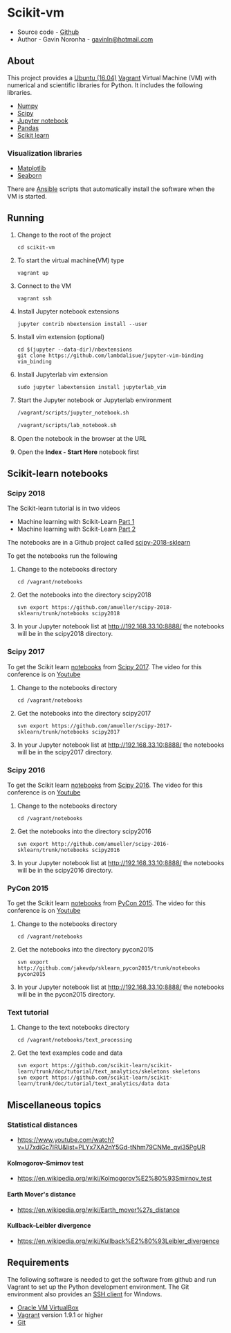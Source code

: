 # Scikit-vm

* Source code - [Github][10]
* Author - Gavin Noronha - <gavinln@hotmail.com>

[10]: https://github.com/gavinln/scikit-vm.git

## About

This project provides a [Ubuntu (16.04)][20] [Vagrant][30] Virtual Machine
(VM) with numerical and scientific libraries for Python. It includes the
following libraries.

[20]: http://releases.ubuntu.com/16.04/
[30]: http://www.vagrantup.com/

* [Numpy][40]
* [Scipy][50]
* [Jupyter notebook][60]
* [Pandas][70]
* [Scikit learn][80]

[40]: http://www.numpy.org/
[50]: http://www.scipy.org/
[60]: http://jupyter.org/
[70]: http://pandas.pydata.org/
[80]: http://scikit-learn.org/stable/

### Visualization libraries

* [Matplotlib][100]
* [Seaborn][110]

[100]: http://matplotlib.org/
[110]: http://stanford.edu/~mwaskom/software/seaborn/

There are [Ansible][120] scripts that automatically install the software when
the VM is started.

[120]: https://www.ansible.com/

## Running

1. Change to the root of the project

    ```
    cd scikit-vm
    ```

2. To start the virtual machine(VM) type

    ```
    vagrant up
    ```

3. Connect to the VM

    ```
    vagrant ssh
    ```

4. Install Jupyter notebook extensions

    ```
    jupyter contrib nbextension install --user
    ```

5. Install vim extension (optional)

    ```
    cd $(jupyter --data-dir)/nbextensions
    git clone https://github.com/lambdalisue/jupyter-vim-binding vim_binding
    ```

6. Install Jupyterlab vim extension

    ```
    sudo jupyter labextension install jupyterlab_vim
    ```

7. Start the Jupyter notebook or Jupyterlab environment

    ```bash
    /vagrant/scripts/jupyter_notebook.sh
    ```

    ```bash
    /vagrant/scripts/lab_notebook.sh
    ```

8. Open the notebook in the browser at the URL

9. Open the **Index - Start Here** notebook  first

## Scikit-learn notebooks

### Scipy 2018

The Scikit-learn tutorial is in two videos

* Machine learning with Scikit-Learn [Part 1][200]
* Machine learning with Scikit-Learn [Part 2][210]

[200]: https://www.youtube.com/watch?v=4PXAztQtoTg
[210]: https://www.youtube.com/watch?v=gK43gtGh49o

The notebooks are in a Github project called [scipy-2018-sklearn][220]

[220]: https://github.com/amueller/scipy-2018-sklearn

To get the notebooks run the following


1. Change to the notebooks directory

    ```
    cd /vagrant/notebooks
    ```

2. Get the notebooks into the directory scipy2018

    ```
    svn export https://github.com/amueller/scipy-2018-sklearn/trunk/notebooks scipy2018
    ```

3. In your Jupyter notebook list at http://192.168.33.10:8888/ the notebooks
will be in the scipy2018 directory.

### Scipy 2017

To get the Scikit learn [notebooks][230] from [Scipy 2017][240]. The video for
this conference is on [Youtube][250]

[230]: https://github.com/amueller/scipy-2017-sklearn
[240]: https://scipy2017.scipy.org/ehome/index.php?eventid=220975&
[250]: https://www.youtube.com/watch?v=2kT6QOVSgSg

1. Change to the notebooks directory

    ```
    cd /vagrant/notebooks
    ```

2. Get the notebooks into the directory scipy2017

    ```
    svn export https://github.com/amueller/scipy-2017-sklearn/trunk/notebooks scipy2017
    ```

3. In your Jupyter notebook list at http://192.168.33.10:8888/ the notebooks
will be in the scipy2017 directory.

### Scipy 2016

To get the Scikit learn [notebooks][260] from [Scipy 2016][270]. The video for
this conference is on [Youtube][280]

[260]: https://github.com/amueller/scipy-2016-sklearn
[270]: http://scipy2016.scipy.org/ehome/index.php?eventid=146062&tabid=332930
[280]: https://www.youtube.com/watch?list=PLYx7XA2nY5Gf37zYZMw6OqGFRPjB1jCy6&v=OB1reY6IX-o

1. Change to the notebooks directory

    ```
    cd /vagrant/notebooks
    ```

2. Get the notebooks into the directory scipy2016

    ```
    svn export http://github.com/amueller/scipy-2016-sklearn/trunk/notebooks scipy2016
    ```

3. In your Jupyter notebook list at http://192.168.33.10:8888/ the notebooks
will be in the scipy2016 directory.


### PyCon 2015

To get the Scikit learn [notebooks][290] from [PyCon 2015][300]. The video for
this conference is on [Youtube][310]


[290]: https://github.com/jakevdp/sklearn_pycon2015
[300]: https://us.pycon.org/2015/
[310]: https://www.youtube.com/watch?v=L7R4HUQ-eQ0

1. Change to the notebooks directory

    ```
    cd /vagrant/notebooks
    ```

2. Get the notebooks into the directory pycon2015

    ```
    svn export http://github.com/jakevdp/sklearn_pycon2015/trunk/notebooks pycon2015
    ```

3. In your Jupyter notebook list at http://192.168.33.10:8888/ the notebooks will
   be in the pycon2015 directory.

### Text tutorial

1. Change to the text notebooks directory

    ```
    cd /vagrant/notebooks/text_processing
    ```

2. Get the text examples code and data

    ```
    svn export https://github.com/scikit-learn/scikit-learn/trunk/doc/tutorial/text_analytics/skeletons skeletons
    svn export https://github.com/scikit-learn/scikit-learn/trunk/doc/tutorial/text_analytics/data data
    ```

## Miscellaneous topics

### Statistical distances

* https://www.youtube.com/watch?v=U7xdiGc7IRU&list=PLYx7XA2nY5Gd-tNhm79CNMe_qvi35PgUR

#### Kolmogorov–Smirnov test

* https://en.wikipedia.org/wiki/Kolmogorov%E2%80%93Smirnov_test

#### Earth Mover's distance

* https://en.wikipedia.org/wiki/Earth_mover%27s_distance

#### Kullback–Leibler divergence

* https://en.wikipedia.org/wiki/Kullback%E2%80%93Leibler_divergence

## Requirements

The following software is needed to get the software from github and run
Vagrant to set up the Python development environment. The Git environment
also provides an [SSH  client][400] for Windows.

* [Oracle VM VirtualBox][410]
* [Vagrant][420] version 1.9.1 or higher
* [Git][430]

[400]: http://en.wikipedia.org/wiki/Secure_Shell
[410]: https://www.virtualbox.org/
[420]: http://vagrantup.com/
[430]: http://git-scm.com/
